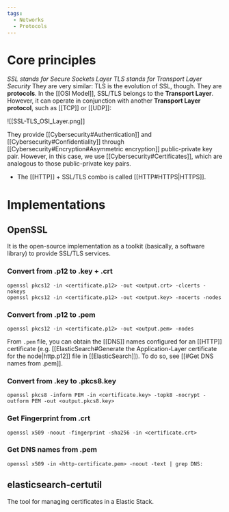 ```yaml
---
tags:
  - Networks
  - Protocols
---
```

# Core principles
_SSL stands for Secure Sockets Layer_
_TLS stands for Transport Layer Security_
They are very similar: TLS is the evolution of SSL, though. They are **protocols**.
In the [[OSI Model]], SSL/TLS belongs to the **Transport Layer**. However, it can operate in conjunction with another **Transport Layer protocol**, such as [[TCP]] or [[UDP]]:

![[SSL-TLS_OSI_Layer.png]]

They provide [[Cybersecurity#Authentication]] and [[Cybersecurity#Confidentiality]] through [[Cybersecurity#Encryption#Asymmetric encryption]] public-private key pair. However, in this case, we use [[Cybersecurity#Certificates]], which are analogous to those public-private key pairs.

- The [[HTTP]] + SSL/TLS combo is called [[HTTP#HTTPS|HTTPS]].

# Implementations
## OpenSSL
It is the open-source implementation as a toolkit (basically, a software library) to provide SSL/TLS services.
### Convert from .p12 to .key + .crt
```shell
openssl pkcs12 -in <certificate.p12> -out <output.crt> -clcerts -nokeys
openssl pkcs12 -in <certificate.p12> -out <output.key> -nocerts -nodes
```
### Convert from .p12 to .pem
```shell
openssl pkcs12 -in <certificate.p12> -out <output.pem> -nodes
```
From `.pem` file, you can obtain the [[DNS]] names configured for an [[HTTP]] certificate (e.g. [[ElasticSearch#Generate the Application-Layer certificate for the node|http.p12]] 
file in [[ElasticSearch]]). To do so, see [[#Get DNS names from .pem]].
### Convert from .key to .pkcs8.key
```shell
openssl pkcs8 -inform PEM -in <certificate.key> -topk8 -nocrypt -outform PEM -out <output.pkcs8.key>
```
### Get Fingerprint from .crt
```shell
openssl x509 -noout -fingerprint -sha256 -in <certificate.crt>
```
### Get DNS names from .pem
```shell
openssl x509 -in <http-certificate.pem> -noout -text | grep DNS:
```
## elasticsearch-certutil
The tool for managing certificates in a Elastic Stack.